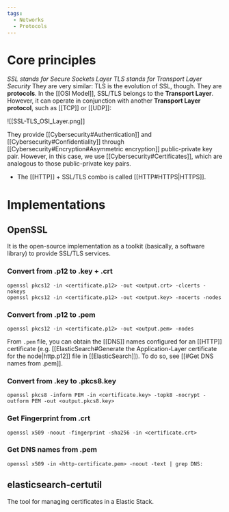 ```yaml
---
tags:
  - Networks
  - Protocols
---
```

# Core principles
_SSL stands for Secure Sockets Layer_
_TLS stands for Transport Layer Security_
They are very similar: TLS is the evolution of SSL, though. They are **protocols**.
In the [[OSI Model]], SSL/TLS belongs to the **Transport Layer**. However, it can operate in conjunction with another **Transport Layer protocol**, such as [[TCP]] or [[UDP]]:

![[SSL-TLS_OSI_Layer.png]]

They provide [[Cybersecurity#Authentication]] and [[Cybersecurity#Confidentiality]] through [[Cybersecurity#Encryption#Asymmetric encryption]] public-private key pair. However, in this case, we use [[Cybersecurity#Certificates]], which are analogous to those public-private key pairs.

- The [[HTTP]] + SSL/TLS combo is called [[HTTP#HTTPS|HTTPS]].

# Implementations
## OpenSSL
It is the open-source implementation as a toolkit (basically, a software library) to provide SSL/TLS services.
### Convert from .p12 to .key + .crt
```shell
openssl pkcs12 -in <certificate.p12> -out <output.crt> -clcerts -nokeys
openssl pkcs12 -in <certificate.p12> -out <output.key> -nocerts -nodes
```
### Convert from .p12 to .pem
```shell
openssl pkcs12 -in <certificate.p12> -out <output.pem> -nodes
```
From `.pem` file, you can obtain the [[DNS]] names configured for an [[HTTP]] certificate (e.g. [[ElasticSearch#Generate the Application-Layer certificate for the node|http.p12]] 
file in [[ElasticSearch]]). To do so, see [[#Get DNS names from .pem]].
### Convert from .key to .pkcs8.key
```shell
openssl pkcs8 -inform PEM -in <certificate.key> -topk8 -nocrypt -outform PEM -out <output.pkcs8.key>
```
### Get Fingerprint from .crt
```shell
openssl x509 -noout -fingerprint -sha256 -in <certificate.crt>
```
### Get DNS names from .pem
```shell
openssl x509 -in <http-certificate.pem> -noout -text | grep DNS:
```
## elasticsearch-certutil
The tool for managing certificates in a Elastic Stack.